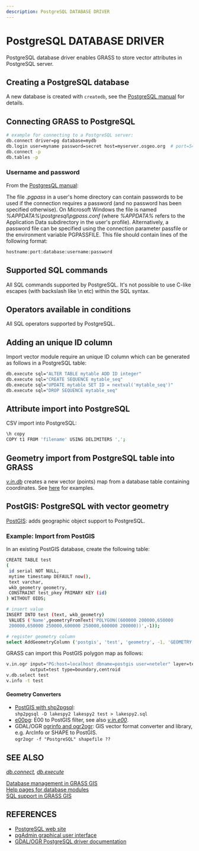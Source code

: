 ```yaml
---
description: PostgreSQL DATABASE DRIVER
---
```


# PostgreSQL DATABASE DRIVER

PostgreSQL database driver enables GRASS to store vector attributes in
PostgreSQL server.

## Creating a PostgreSQL database

A new database is created with `createdb`, see the [PostgreSQL
manual](https://www.postgresql.org/docs/manuals/) for details.

## Connecting GRASS to PostgreSQL

```sh
# example for connecting to a PostgreSQL server:
db.connect driver=pg database=mydb
db.login user=myname password=secret host=myserver.osgeo.org  # port=5432
db.connect -p
db.tables -p
```

### Username and password

From the [PostgresQL
manual](https://www.postgresql.org/docs/10/static/libpq-pgpass.html):

The file *.pgpass* in a user's home directory can contain passwords to
be used if the connection requires a password (and no password has been
specified otherwise). On Microsoft Windows the file is named
*%APPDATA%\postgresql\pgpass.conf* (where *%APPDATA%* refers to the
Application Data subdirectory in the user's profile). Alternatively, a
password file can be specified using the connection parameter passfile
or the environment variable PGPASSFILE. This file should contain lines
of the following format:

```sh
hostname:port:database:username:password
```

## Supported SQL commands

All SQL commands supported by PostgreSQL. It's not possible to use
C-like escapes (with backslash like \n etc) within the SQL syntax.

## Operators available in conditions

All SQL operators supported by PostgreSQL.

## Adding an unique ID column

Import vector module require an unique ID column which can be generated
as follows in a PostgreSQL table:

```sh
db.execute sql="ALTER TABLE mytable ADD ID integer"
db.execute sql="CREATE SEQUENCE mytable_seq"
db.execute sql="UPDATE mytable SET ID = nextval('mytable_seq')"
db.execute sql="DROP SEQUENCE mytable_seq"
```

## Attribute import into PostgreSQL

CSV import into PostgreSQL:

```sh
\h copy
COPY t1 FROM 'filename' USING DELIMITERS ',';
```

## Geometry import from PostgreSQL table into GRASS

*[v.in.db](v.in.db.md)* creates a new vector (points) map from a
database table containing coordinates. See [here](v.in.db.md) for
examples.

## PostGIS: PostgreSQL with vector geometry

[PostGIS](https://postgis.net/): adds geographic object support to
PostgreSQL.

### Example: Import from PostGIS

In an existing PostGIS database, create the following table:

```sh
CREATE TABLE test
(
 id serial NOT NULL,
 mytime timestamp DEFAULT now(),
 text varchar,
 wkb_geometry geometry,
 CONSTRAINT test_pkey PRIMARY KEY (id)
) WITHOUT OIDS;

# insert value
INSERT INTO test (text, wkb_geometry)
 VALUES ('Name',geometryFromText('POLYGON((600000 200000,650000
 200000,650000 250000,600000 250000,600000 200000))',-1));

# register geometry column
select AddGeometryColumn ('postgis', 'test', 'geometry', -1, 'GEOMETRY', 2);
```

GRASS can import this PostGIS polygon map as follows:

```sh
v.in.ogr input="PG:host=localhost dbname=postgis user=neteler" layer=test \
         output=test type=boundary,centroid
v.db.select test
v.info -t test
```

#### Geometry Converters

- [PostGIS with
  shp2pgsql](https://postgis.net/workshops/postgis-intro/loading_data.html#loading-with-shp2pgsql):  
  `shp2pgsql -D lakespy2 lakespy2 test > lakespy2.sql`
- [e00pg](https://e00pg.sourceforge.net/): E00 to PostGIS filter, see
  also *[v.in.e00](v.in.e00.md)*.
- GDAL/OGR [ogrinfo and ogr2ogr](https://gdal.org/): GIS vector format
  converter and library, e.g. ArcInfo or SHAPE to PostGIS.  
  `ogr2ogr -f "PostgreSQL" shapefile ??`

## SEE ALSO

*[db.connect](db.connect.md), [db.execute](db.execute.md)*

[Database management in GRASS GIS](databaseintro.md)  
[Help pages for database modules](database.md)  
[SQL support in GRASS GIS](sql.md)  

## REFERENCES

- [PostgreSQL web site](https://www.postgresql.org/)
- [pgAdmin graphical user interface](https://www.pgadmin.org/)
- [GDAL/OGR PostgreSQL driver
  documentation](https://gdal.org/en/stable/drivers/vector/pg.html)
